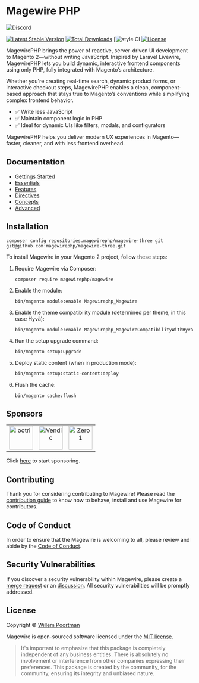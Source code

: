 # Magewire PHP

[![Discord](https://dcbadge.vercel.app/api/server/RM5nnK5wxj)](https://discord.gg/RM5nnK5wxj)

[![Latest Stable Version](http://poser.pugx.org/magewirephp/magewire/v)](https://packagist.org/packages/magewirephp/magewire)
[![Total Downloads](http://poser.pugx.org/magewirephp/magewire/downloads)](https://packagist.org/packages/magewirephp/magewire)
[![style CI](https://github.styleci.io/repos/414967404/shield?style=flat&branch=main)
[![License](http://poser.pugx.org/magewirephp/magewire/license)](https://packagist.org/packages/magewirephp/magewire)

MagewirePHP brings the power of reactive, server-driven UI development to Magento 2—without writing JavaScript.
Inspired by Laravel Livewire, MagewirePHP lets you build dynamic, interactive frontend components using only PHP,
fully integrated with Magento’s architecture.

Whether you're creating real-time search, dynamic product forms, or interactive checkout steps, MagewirePHP enables a clean,
component-based approach that stays true to Magento’s conventions while simplifying complex frontend behavior.

- ✅ Write less JavaScript
- ✅ Maintain component logic in PHP
- ✅ Ideal for dynamic UIs like filters, modals, and configurators

MagewirePHP helps you deliver modern UX experiences in Magento—faster, cleaner, and with less frontend overhead.

## Documentation

- [Gettings Started](https://magewirephp.github.io/magewire-docs/index.html)
- [Essentials](https://magewirephp.github.io/magewire-docs/pages/essentials/components.html)
- [Features](https://magewirephp.github.io/magewire-docs/pages/features/alpine.html)
- [Directives](https://magewirephp.github.io/magewire-docs/pages/html-directives/wire-click.html)
- [Concepts](https://magewirephp.github.io/magewire-docs/pages/concepts/morphing.html)
- [Advanced](https://magewirephp.github.io/magewire-docs/pages/advanced/troubleshooting.html)

## Installation

   ```shell
   composer config repositories.magewirephp/magewire-three git git@github.com:magewirephp/magewire-three.git
   ```

To install Magewire in your Magento 2 project, follow these steps:

1. Require Magewire via Composer:
   ```shell
   composer require magewirephp/magewire
   ```
2. Enable the module:
   ```shell
   bin/magento module:enable Magewirephp_Magewire
   ```
3. Enable the theme compatibility module (determined per theme, in this case Hyvä):
   ```shell
   bin/magento module:enable Magewirephp_MagewireCompatibilityWithHyva
   ```
4. Run the setup upgrade command:
   ```shell
   bin/magento setup:upgrade
   ```
5. Deploy static content (when in production mode):
   ```shell
   bin/magento setup:static-content:deploy
   ```
6. Flush the cache:
   ```shell
   bin/magento cache:flush
   ```

## Sponsors

|   |   |   |
|---|---|---|
|<a align="center" href="https://github.com/ootri/" title="ootri" target="_blank"><img width="64" alt="ootri" src="https://avatars.githubusercontent.com/u/3450878?v=4"/></a>|<a align="center" href="https://vendic.nl/" title="Vendic" target="_blank"><img width="64" alt="Vendic" src="https://user-images.githubusercontent.com/5383956/228823594-d3344d87-dadc-4c36-a212-89cba8c7340b.jpg"/></a>|<a align="center" href="https://www.zero1.co.uk/" title="Zero 1" target="_blank"><img width="64" alt="Zero 1" src="https://github.com/magewirephp/magewire/assets/5383956/6f385d3c-87c9-433d-8921-c40de0f00573"/></a>|

Click [here](https://github.com/sponsors/wpoortman) to start sponsoring.

## Contributing
Thank you for considering contributing to Magewire! Please read the [contribution guide](https://github.com/magewirephp/magewire/blob/main/CONTRIBUTING.md) to know how to behave, install and use Magewire for contributors.

## Code of Conduct
In order to ensure that the Magewire is welcoming to all, please review and abide by the [Code of Conduct](https://github.com/magewirephp/magewire/blob/main/CODE_OF_CONDUCT.md).

## Security Vulnerabilities
If you discover a security vulnerability within Magewire, please create a
[merge request](https://github.com/magewirephp/magewire/pulls) or an
[discussion](https://github.com/magewirephp/magewire/discussions). All security vulnerabilities will be promptly
addressed.

## License
Copyright © [Willem Poortman](https://github.com/wpoortman)

Magewire is open-sourced software licensed under the [MIT license](LICENSE.md).

> It's important to emphasize that this package is completely independent of any business entities. There is absolutely
> no involvement or interference from other companies expressing their preferences. This package is created by the
> community, for the community, ensuring its integrity and unbiased nature.
